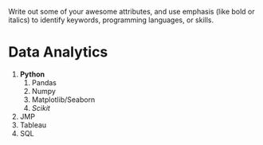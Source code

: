 Write out some of your awesome attributes, and use emphasis (like bold or italics) to identify keywords, programming languages, or skills. 
# Data Analytics
1. **Python**
   1. Pandas
   2. Numpy
   3. Matplotlib/Seaborn
   4. *Scikit*
2. JMP
3. Tableau
4. SQL
